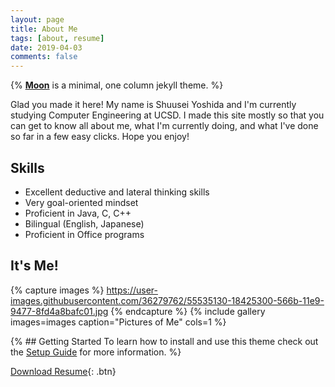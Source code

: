 ```yaml
---
layout: page
title: About Me
tags: [about, resume]
date: 2019-04-03
comments: false
---
```

    
{% <a href="http://taylantatli.github.io/Moon"><b>Moon</b></a> is a minimal, one column jekyll theme. %}

Glad you made it here! My name is Shuusei Yoshida and I'm currently studying Computer Engineering at UCSD. I made this site mostly so that you can get to know all about me, what I'm currently doing, and what I've done so far in a few easy clicks. Hope you enjoy!

## Skills
* Excellent deductive and lateral thinking skills
* Very goal-oriented mindset
* Proficient in Java, C, C++
* Bilingual (English, Japanese)
* Proficient in Office programs

## It's Me!

{% capture images %}
    https://user-images.githubusercontent.com/36279762/55535130-18425300-566b-11e9-9477-8fd4a8bafc01.jpg
{% endcapture %}
{% include gallery images=images caption="Pictures of Me" cols=1 %}

{% ## Getting Started
To learn how to install and use this theme check out the [Setup Guide](http://taylantatli.me/Moon/moon-theme/) for more information. %}

[Download Resume](https://github.com/s1yoshid/s1yoshid.github.io/files/3042072/resume.pdf
){: .btn}
